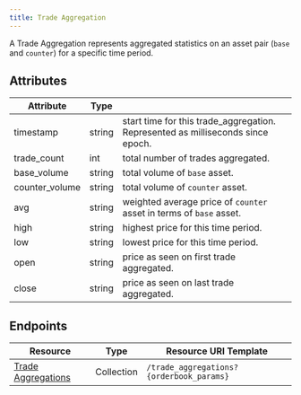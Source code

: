 ```yaml
---
title: Trade Aggregation
---
```


A Trade Aggregation represents aggregated statistics on an asset pair (`base` and `counter`) for a specific time period.

## Attributes
| Attribute    | Type             |                                                                                                                        |
|--------------|------------------|------------------------------------------------------------------------------------------------------------------------|
| timestamp | string | start time for this trade_aggregation. Represented as milliseconds since epoch.|
| trade_count |  int | total number of trades aggregated.|
| base_volume | string | total volume of `base` asset.|
| counter_volume | string | total volume of `counter` asset.|
| avg | string | weighted average price of `counter` asset in terms of `base` asset.|
| high | string | highest price for this time period.|
| low | string | lowest price for this time period.|
| open | string | price as seen on first trade aggregated.|
| close | string | price as seen on last trade aggregated.|


## Endpoints

| Resource                 | Type       | Resource URI Template                |
|--------------------------|------------|--------------------------------------|
| [Trade Aggregations](../endpoints/trade_aggregations.md)       | Collection | `/trade_aggregations?{orderbook_params}`       |
